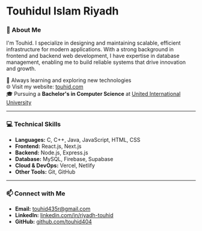 <h1 align="left">Touhidul Islam Riyadh</h1>


### 🚀 About Me  
 I'm Touhid. I specialize in designing and maintaining scalable, efficient infrastructure for modern applications. With a strong background in frontend and backend web development, I have expertise in database management, enabling me to build reliable systems that drive innovation and growth.

 
🌱 Always learning and exploring new technologies   
🌐 Visit my website: [touhid.com](https://touhid404.github.io/riyadhtouhid/)  
🎓 Pursuing a **Bachelor's in Computer Science** at [United International University](https://www.uiu.ac.bd/)
 

<hr>

### 💻 Technical Skills  

- **Languages:** C, C++, Java, JavaScript, HTML, CSS  
- **Frontend:** React.js, Next.js  
- **Backend:** Node.js, Express.js  
- **Database:** MySQL, Firebase, Supabase  
- **Cloud & DevOps:**  Vercel, Netlify  
- **Other Tools:** Git, GitHub  

<hr>



### 📫 Connect with Me  

- **Email:** [touhid435r@gmail.com](mailto:touhid435r@gmail.com)  
- **LinkedIn:** [linkedin.com/in/riyadh-touhid](https://linkedin.com/in/riyadh-touhid)  
- **GitHub:** [github.com/touhid404](https://github.com/touhid404)  


